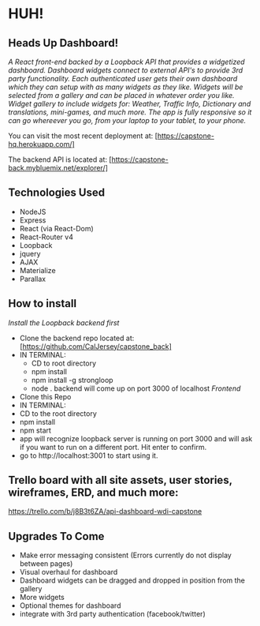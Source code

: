 # HUH!
## Heads Up Dashboard!

*A React front-end backed by a Loopback API that provides a widgetized dashboard. Dashboard widgets connect to external API's to provide 3rd party functionality. Each authenticated user gets their own dashboard which they can setup with as many widgets as they like. Widgets will be selected from a gallery and can be placed in whatever order you like. Widget gallery to include widgets for: Weather, Traffic Info, Dictionary and translations, mini-games, and much more. The app is fully responsive so it can go whereever you go, from your laptop to your tablet, to your phone.*

You can visit the most recent deployment at: [https://capstone-hq.herokuapp.com/]

The backend API is located at: [https://capstone-back.mybluemix.net/explorer/]

## Technologies Used
 * NodeJS
 * Express
 * React (via React-Dom)
 * React-Router v4
 * Loopback
 * jquery
 * AJAX
 * Materialize
 * Parallax

## How to install
*Install the Loopback backend first*
 * Clone the backend repo located at: [https://github.com/CalJersey/capstone_back]
 * IN TERMINAL:
     * CD to root directory
     * npm install
     * npm install -g strongloop
     * node .
backend will come up on port 3000 of localhost
*Frontend*
 * Clone this Repo
 * IN TERMINAL:
 * CD to the root directory
 * npm install
 * npm start
 * app will recognize loopback server is running on port 3000 and will ask if you want to run on a different port. Hit enter to confirm.
 * go to http://localhost:3001 to start using it.

## Trello board with all site assets, user stories, wireframes, ERD, and much more:
https://trello.com/b/j8B3t6ZA/api-dashboard-wdi-capstone

## Upgrades To Come
 * Make error messaging consistent (Errors currently do not display between pages)
 * Visual overhaul for dashboard
 * Dashboard widgets can be dragged and dropped in position from the gallery
 * More widgets
 * Optional themes for dashboard
 * integrate with 3rd party authentication (facebook/twitter)
